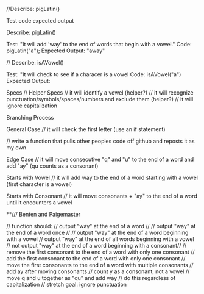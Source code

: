 //Describe: pigLatin()

Test
code
expected output

Describe: pigLatin()

Test: "It will add 'way' to the end of words that begin with a vowel."
Code: pigLatin("a");
Expected Output: "away"


// Describe: isAVowel()

Test: "It will check to see if a characer is a vowel
Code: isAVowel("a")
Expected Output:







Specs //
Helper Specs
// it will identify a vowel (helper?)
// it will recognize punctuation/symbols/spaces/numbers and exclude them (helper?)
// it will ignore capitalization

Branching Process

General Case
// it will check the first letter (use an if statement)

// write a function that pulls other peoples code off github and reposts it as my own




Edge Case
// it will move consecutive "q" and "u" to the end of a word and add "ay" (qu counts as a consonant)

Starts with Vowel
// it will add way to the end of a word starting with a vowel (first character is a vowel)

Starts with Consonant
// it will move consonants + "ay" to the end of a word until it encounters a vowel



**/// Benten and Paigemaster

// function should:
// output "way" at the end of a word //
// output "way" at the end of a word once //
// output "way" at the end of a word beginning with a vowel
// output "way" at the end of all words beginning with a vowel
// not output "way" at the end of a word beginning with a consonant//
// remove the first consonant to the end of a word with only one consonant 
// add the first consonant to the end of a word with only one consonant
// move the first consonants to the end of a word with multiple consonants
// add ay after moving consonants
// count y as a consonant, not a vowel
// move q and u together as "qu" and add way
// do this regardless of capitalization
// stretch goal: ignore punctuation
